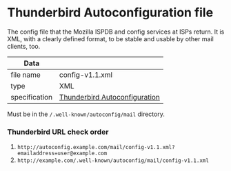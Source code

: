 # Thunderbird Autoconfiguration file

The config file that the Mozilla ISPDB and config services at ISPs return.
It is XML, with a clearly defined format, to be stable and usable by other mail clients, too.

| Data          |               |
| ------------- | ------------- |
| file name     | config-v1.1.xml |
| type          | XML             |
| specification | [Thunderbird Autoconfiguration](https://wiki.mozilla.org/Thunderbird:Autoconfiguration:ConfigFileFormat) |

Must be in the `/.well-known/autoconfig/mail` directory.

### Thunderbird URL check order

1. `http://autoconfig.example.com/mail/config-v1.1.xml?emailaddress=user@example.com`
1. `http://example.com/.well-known/autoconfig/mail/config-v1.1.xml`
